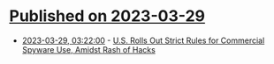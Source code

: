# [Published on 2023-03-29](index.md)

* [2023-03-29, 03:22:00](https://soylentnews.org/article.pl?sid=23/03/28/153226&from=rss) - [U.S. Rolls Out Strict Rules for Commercial Spyware Use, Amidst Rash of Hacks](https://soylentnews.org/article.pl?sid=23/03/28/153226&from=rss)
